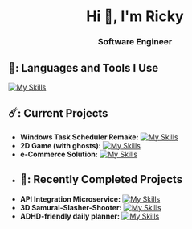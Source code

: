 <h1 align="center">Hi 👋, I'm Ricky</h1>
<h3 align="center">Software Engineer</h3>

## 👻: Languages and Tools I Use
[![My Skills](https://skillicons.dev/icons?i=cpp,py,lua,dotnet,cs,flask,mongodb,azure,postgres,unreal)](https://skillicons.dev)

## ☄️: Current Projects
- **Windows Task Scheduler Remake:** [![My Skills](https://skillicons.dev/icons?i=cpp,c)](https://skillicons.dev)
- **2D Game (with ghosts):** [![My Skills](https://skillicons.dev/icons?i=lua)](https://skillicons.dev) 
- **e-Commerce Solution:**  [![My Skills](https://skillicons.dev/icons?i=cs,dotnet)](https://skillicons.dev) 
- ## 🐧: Recently Completed Projects
- **API Integration Microservice:**  [![My Skills](https://skillicons.dev/icons?i=py,azure,postgres)](https://skillicons.dev)
- **3D Samurai-Slasher-Shooter:**  [![My Skills](https://skillicons.dev/icons?i=cpp,unreal)](https://skillicons.dev) 
- **ADHD-friendly daily planner:**  [![My Skills](https://skillicons.dev/icons?i=cpp)](https://skillicons.dev) 

